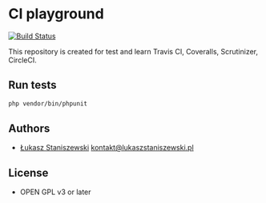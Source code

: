 # CI playground

[![Build Status](https://travis-ci.com/ferdyrurka/ci-playground.svg?branch=master)](https://travis-ci.com/ferdyrurka/ci-playground)

This repository is created for test and learn Travis CI, Coveralls, Scrutinizer, CircleCI.

## Run tests

```bash
php vendor/bin/phpunit
```

## Authors

* [Łukasz Staniszewski](http://lukaszstaniszewski.pl) <kontakt@lukaszstaniszewski.pl>

## License

* OPEN GPL v3 or later
